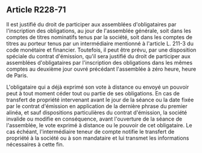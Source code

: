 Article R228-71
----
Il est justifié du droit de participer aux assemblées d'obligataires par
l'inscription des obligations, au jour de l'assemblée générale, soit dans les
comptes de titres nominatifs tenus par la société, soit dans les comptes de
titres au porteur tenus par un intermédiaire mentionné à l'article L. 211-3 du
code monétaire et financier. Toutefois, il peut être prévu, par une disposition
spéciale du contrat d'émission, qu'il sera justifié du droit de participer aux
assemblées d'obligataires par l'inscription des obligations dans les mêmes
comptes au deuxième jour ouvré précédant l'assemblée à zéro heure, heure de
Paris.

L'obligataire qui a déjà exprimé son vote à distance ou envoyé un pouvoir peut à
tout moment céder tout ou partie de ses obligations. En cas de transfert de
propriété intervenant avant le jour de la séance ou la date fixée par le contrat
d'émission en application de la dernière phrase du premier alinéa, et sauf
dispositions particulières du contrat d'émission, la société invalide ou modifie
en conséquence, avant l'ouverture de la séance de l'assemblée, le vote exprimé à
distance ou le pouvoir de cet obligataire. Le cas échéant, l'intermédiaire
teneur de compte notifie le transfert de propriété à la société ou à son
mandataire et lui transmet les informations nécessaires à cette fin.
